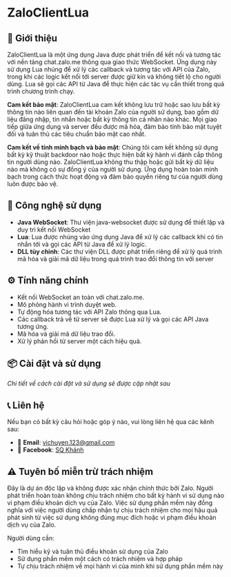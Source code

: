 # ZaloClientLua

## 📝 Giới thiệu
ZaloClientLua là một ứng dụng Java được phát triển để kết nối và tương tác với nền tảng chat.zalo.me thông qua giao thức WebSocket. Ứng dụng này sử dụng Lua nhúng để xử lý các callback và tương tác với API của Zalo, trong khi các logic kết nối tới server được giữ kín và không tiết lộ cho người dùng. Lua sẽ gọi các API từ Java để thực hiện các tác vụ cần thiết trong quá trình chương trình chạy.

**Cam kết bảo mật**: ZaloClientLua cam kết không lưu trữ hoặc sao lưu bất kỳ thông tin nào liên quan đến tài khoản Zalo của người sử dụng, bao gồm dữ liệu đăng nhập, tin nhắn hoặc bất kỳ thông tin cá nhân nào khác. Mọi giao tiếp giữa ứng dụng và server đều được mã hóa, đảm bảo tính bảo mật tuyệt đối và tuân thủ các tiêu chuẩn bảo mật cao nhất.

**Cam kết về tính minh bạch và bảo mật**: Chúng tôi cam kết không sử dụng bất kỳ kỹ thuật backdoor nào hoặc thực hiện bất kỳ hành vi đánh cắp thông tin người dùng nào. ZaloClientLua không thu thập hoặc gửi bất kỳ dữ liệu nào mà không có sự đồng ý của người sử dụng. Ứng dụng hoàn toàn minh bạch trong cách thức hoạt động và đảm bảo quyền riêng tư của người dùng luôn được bảo vệ.

## 🔧 Công nghệ sử dụng
- **Java WebSocket**: Thư viện java-websocket được sử dụng để thiết lập và duy trì kết nối WebSocket
- **Lua**: Lua được nhúng vào ứng dụng Java để xử lý các callback khi có tin nhắn tới và gọi các API từ Java để xử lý logic.
- **DLL tùy chỉnh**: Các thư viện DLL được phát triển riêng để xử lý quá trình mã hóa và giải mã dữ liệu trong quá trình trao đổi thông tin với server

## ⚙️ Tính năng chính
- Kết nối WebSocket an toàn với chat.zalo.me.
- Mô phỏng hành vi trình duyệt web.
- Tự động hóa tương tác với API Zalo thông qua Lua.
- Các callback trả về từ server sẽ được Lua xử lý và gọi các API Java tương ứng.
- Mã hóa và giải mã dữ liệu trao đổi.
- Xử lý phản hồi từ server một cách hiệu quả.

## 📦 Cài đặt và sử dụng
*Chi tiết về cách cài đặt và sử dụng sẽ được cập nhật sau*

## 📞 Liên hệ
Nếu bạn có bất kỳ câu hỏi hoặc góp ý nào, vui lòng liên hệ qua các kênh sau:

- 📧 **Email**: vichuyen.123@gmail.com
- 👥 **Facebook**: [SQ Khánh](https://www.facebook.com/khanhdepzai.pro/)

## ⚠️ Tuyên bố miễn trừ trách nhiệm
Đây là dự án độc lập và không được xác nhận chính thức bởi Zalo. Người phát triển hoàn toàn không chịu trách nhiệm cho bất kỳ hành vi sử dụng nào vi phạm điều khoản dịch vụ của Zalo. Việc sử dụng phần mềm này đồng nghĩa với việc người dùng chấp nhận tự chịu trách nhiệm cho mọi hậu quả phát sinh từ việc sử dụng không đúng mục đích hoặc vi phạm điều khoản dịch vụ của Zalo.

Người dùng cần:
- Tìm hiểu kỹ và tuân thủ điều khoản sử dụng của Zalo
- Sử dụng phần mềm một cách có trách nhiệm và hợp pháp
- Tự chịu trách nhiệm về mọi hành vi của mình khi sử dụng phần mềm này